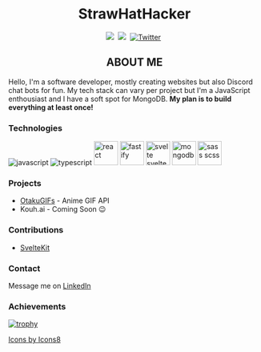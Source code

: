 <h1 align="center">StrawHatHacker</h1>

<p align="center">
    <a href="https://www.linkedin.com/in/panos-ntais">
        <img src="https://img.shields.io/badge/-LINKEDIN-blue?logo=linkedin&logoWidth=15&color=0A66C2&style=for-the-badge"/></a>&nbsp;
    <a href="https://codepen.io/strawhathacker">
        <img src="https://img.shields.io/badge/-CODEPEN-black?logo=codepen&logoWidth=16&style=for-the-badge"/></a>&nbsp;
    <a href="https://twitter.com/xSkillers3">
        <img src="https://img.shields.io/badge/Twitter-1DA1F2?style=for-the-badge&logo=twitter&logoColor=white" alt="Twitter" /></a>&nbsp;
</p>

<h2 align="center">ABOUT ME</h2>

Hello, I'm a software developer, mostly creating websites but also Discord chat bots for fun. My tech stack can vary per project but I'm a JavaScript enthousiast and I have a soft spot for MongoDB. <strong>My plan is to build everything at least once!</strong>

<h3>Technologies</h3>

<div>
    <img src="https://img.icons8.com/color/50/000000/javascript--v1.png" alt="javascript"/>
    <img src="https://img.icons8.com/color/50/000000/typescript.png" alt="typescript"/>
    <img height="48px" src="https://img.icons8.com/color/50/000000/react-native.png" alt="react"/>
    <img height="48px" src="https://www.fastify.io/images/fastify-logo-inverted.2180cc6b1919d47a.png" alt="fastify"/>
    <img height="48px" src="https://img.icons8.com/doodle/48/000000/svetle.png" alt="svelte sveltekit"/>
    <img height="48px" src="https://img.icons8.com/color/48/000000/mongodb.png" alt="mongodb"/>
    <img height="48px" src="https://sass-lang.com/assets/img/styleguide/color-1c4aab2b.png" alt="sass scss"/>
</div>

<h3>Projects</h3>

* [OtakuGIFs](https://otakugifs.xyz) - Anime GIF API
* Kouh.ai - Coming Soon 😉

<h3>Contributions</h3>

* [SvelteKit](https://github.com/sveltejs/kit)

<h3>Contact</h3>

Message me on [LinkedIn](https://www.linkedin.com/in/panos-ntais)

<h3>Achievements</h3>

[![trophy](https://github-profile-trophy.vercel.app/?username=ryo-ma&theme=darkhub&column=8rank=S&margin-w=10&no-bg=true&no-frame=true)](https://github.com/ryo-ma/github-profile-trophy)

<a href="https://icons8.com/icon/123603/react-native">Icons by Icons8</a>
